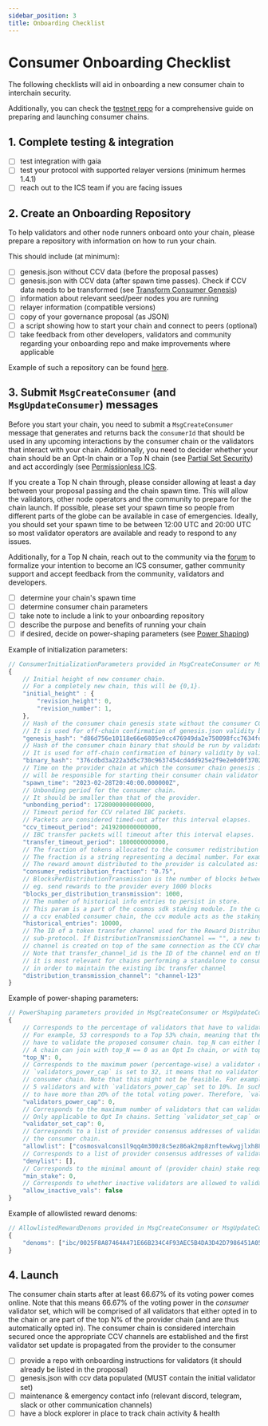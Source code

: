 ```yaml
---
sidebar_position: 3
title: Onboarding Checklist
---
```

# Consumer Onboarding Checklist

The following checklists will aid in onboarding a new consumer chain to interchain security.

Additionally, you can check the [testnet repo](https://github.com/cosmos/testnets/blob/master/interchain-security/CONSUMER_LAUNCH_GUIDE.md) for a comprehensive guide on preparing and launching consumer chains.

## 1. Complete testing & integration

- [ ] test integration with gaia
- [ ] test your protocol with supported relayer versions (minimum hermes 1.4.1)
- [ ] reach out to the ICS team if you are facing issues

## 2. Create an Onboarding Repository

To help validators and other node runners onboard onto your chain, please prepare a repository with information on how to run your chain.

This should include (at minimum):

- [ ] genesis.json without CCV data (before the proposal passes)
- [ ] genesis.json with CCV data (after spawn time passes). Check if CCV data needs to be transformed (see [Transform Consumer Genesis](./consumer-genesis-transformation.md))
- [ ] information about relevant seed/peer nodes you are running
- [ ] relayer information (compatible versions)
- [ ] copy of your governance proposal (as JSON)
- [ ] a script showing how to start your chain and connect to peers (optional)
- [ ] take feedback from other developers, validators and community regarding your onboarding repo and make improvements where applicable

Example of such a repository can be found [here](https://github.com/hyphacoop/ics-testnets/tree/main/game-of-chains-2022/sputnik).

## 3. Submit `MsgCreateConsumer` (and `MsgUpdateConsumer`) messages

Before you start your chain, you need to submit a `MsgCreateConsumer` message that generates and returns back the
`consumerId` that should be used in any upcoming interactions by the consumer chain or the validators that interact
with your chain. 
Additionally, you need to decider whether your chain should be an Opt-In chain or a Top N chain (see [Partial Set Security](../features/partial-set-security.md))
and act accordingly (see [Permissionless ICS](../features/permissionless.md).

If you create a Top N chain through, please consider allowing at least a day between your proposal passing and the chain spawn time.
This will allow the validators, other node operators and the community to prepare for the chain launch.
If possible, please set your spawn time so people from different parts of the globe can be available in case of emergencies.
Ideally, you should set your spawn time to be between 12:00 UTC and 20:00 UTC so most validator operators are available and ready to respond to any issues.

Additionally, for a Top N chain, reach out to the community via the [forum](https://forum.cosmos.network/) to formalize your intention to become an ICS consumer,
gather community support and accept feedback from the community, validators and developers.

- [ ] determine your chain's spawn time
- [ ] determine consumer chain parameters
- [ ] take note to include a link to your onboarding repository
- [ ] describe the purpose and benefits of running your chain
- [ ] if desired, decide on power-shaping parameters (see [Power Shaping](../features/power-shaping.md))

Example of initialization parameters:
```js
// ConsumerInitializationParameters provided in MsgCreateConsumer or MsgUpdateConsumer
{
    // Initial height of new consumer chain.
    // For a completely new chain, this will be {0,1}.
    "initial_height" : {
        "revision_height": 0,
        "revision_number": 1,
    },
    // Hash of the consumer chain genesis state without the consumer CCV module genesis params.
    // It is used for off-chain confirmation of genesis.json validity by validators and other parties.
    "genesis_hash": "d86d756e10118e66e6805e9cc476949da2e750098fcc7634fd0cc77f57a0b2b0",
    // Hash of the consumer chain binary that should be run by validators on chain initialization.
    // It is used for off-chain confirmation of binary validity by validators and other parties.
    "binary_hash": "376cdbd3a222a3d5c730c9637454cd4dd925e2f9e2e0d0f3702fc922928583f1",
    // Time on the provider chain at which the consumer chain genesis is finalized and validators
    // will be responsible for starting their consumer chain validator node.
    "spawn_time": "2023-02-28T20:40:00.000000Z",
    // Unbonding period for the consumer chain.
    // It should be smaller than that of the provider.
    "unbonding_period": 1728000000000000,
    // Timeout period for CCV related IBC packets.
    // Packets are considered timed-out after this interval elapses.
    "ccv_timeout_period": 2419200000000000,
    // IBC transfer packets will timeout after this interval elapses.
    "transfer_timeout_period": 1800000000000,
    // The fraction of tokens allocated to the consumer redistribution address during distribution events.
    // The fraction is a string representing a decimal number. For example "0.75" would represent 75%.
    // The reward amount distributed to the provider is calculated as: 1 - consumer_redistribution_fraction.
    "consumer_redistribution_fraction": "0.75",
    // BlocksPerDistributionTransmission is the number of blocks between IBC token transfers from the consumer chain to the provider chain.
    // eg. send rewards to the provider every 1000 blocks
    "blocks_per_distribution_transmission": 1000,
    // The number of historical info entries to persist in store.
    // This param is a part of the cosmos sdk staking module. In the case of
    // a ccv enabled consumer chain, the ccv module acts as the staking module.
    "historical_entries": 10000,
    // The ID of a token transfer channel used for the Reward Distribution
	// sub-protocol. If DistributionTransmissionChannel == "", a new transfer
	// channel is created on top of the same connection as the CCV channel.
	// Note that transfer_channel_id is the ID of the channel end on the consumer chain.
    // it is most relevant for chains performing a standalone to consumer changeover
    // in order to maintain the existing ibc transfer channel
    "distribution_transmission_channel": "channel-123"
}
```

Example of power-shaping parameters:
```js
// PowerShaping parameters provided in MsgCreateConsumer or MsgUpdateConsumer
{
    // Corresponds to the percentage of validators that have to validate the chain under the Top N case.
    // For example, 53 corresponds to a Top 53% chain, meaning that the top 53% provider validators by voting power
    // have to validate the proposed consumer chain. top_N can either be 0 or any value in [50, 100].
    // A chain can join with top_N == 0 as an Opt In chain, or with top_N ∈ [50, 100] as a Top N chain.
    "top_N": 0,
    // Corresponds to the maximum power (percentage-wise) a validator can have on the consumer chain. For instance, if
    // `validators_power_cap` is set to 32, it means that no validator can have more than 32% of the voting power on the
    // consumer chain. Note that this might not be feasible. For example, think of a consumer chain with only
    // 5 validators and with `validators_power_cap` set to 10%. In such a scenario, at least one validator would need
    // to have more than 20% of the total voting power. Therefore, `validators_power_cap` operates on a best-effort basis.
    "validators_power_cap": 0,
    // Corresponds to the maximum number of validators that can validate a consumer chain.
    // Only applicable to Opt In chains. Setting `validator_set_cap` on a Top N chain is a no-op.
    "validator_set_cap": 0,
    // Corresponds to a list of provider consensus addresses of validators that are the ONLY ones that can validate
    // the consumer chain.
    "allowlist": ["cosmosvalcons1l9qq4m300z8c5ez86ak2mp8znftewkwgjlxh88"],
    // Corresponds to a list of provider consensus addresses of validators that CANNOT validate the consumer chain.
    "denylist": [],
    // Corresponds to the minimal amount of (provider chain) stake required to validate on the consumer chain.
    "min_stake": 0,
    // Corresponds to whether inactive validators are allowed to validate the consumer chain.
    "allow_inactive_vals": false
}
```

Example of allowlisted reward denoms:
```js
// AllowlistedRewardDenoms provided in MsgCreateConsumer or MsgUpdateConsumer
{
    "denoms": ["ibc/0025F8A87464A471E66B234C4F93AEC5B4DA3D42D7986451A059273426290DD5", "ibc/054892D6BB43AF8B93AAC28AA5FD7019D2C59A15DAFD6F45C1FA2BF9BDA22454"]
}
```

## 4. Launch

The consumer chain starts after at least 66.67% of its voting power comes online.
Note that this means 66.67% of the voting power in the *consumer* validator set, which will be comprised of all validators that either opted in to the chain or are part of the top N% of the provider chain (and are thus automatically opted in).
The consumer chain is considered interchain secured once the appropriate CCV channels are established and the first validator set update is propagated from the provider to the consumer

- [ ] provide a repo with onboarding instructions for validators (it should already be listed in the proposal)
- [ ] genesis.json with ccv data populated (MUST contain the initial validator set)
- [ ] maintenance & emergency contact info (relevant discord, telegram, slack or other communication channels)
- [ ] have a block explorer in place to track chain activity & health
